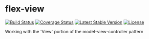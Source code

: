 flex-view
=========

[![Build Status](https://travis-ci.org/elnebuloso/flex-view.svg?branch=master)](https://travis-ci.org/elnebuloso/flex-view)
[![Coverage Status](https://img.shields.io/coveralls/elnebuloso/flex-view.svg)](https://coveralls.io/r/elnebuloso/flex-view)
[![Latest Stable Version](https://poser.pugx.org/elnebuloso/flex-view/v/stable.svg)](https://packagist.org/packages/elnebuloso/flex-view)
[![License](https://poser.pugx.org/elnebuloso/flex-view/license.svg)](https://packagist.org/packages/elnebuloso/flex-view)

Working with the 'View' portion of the model-view-controller pattern